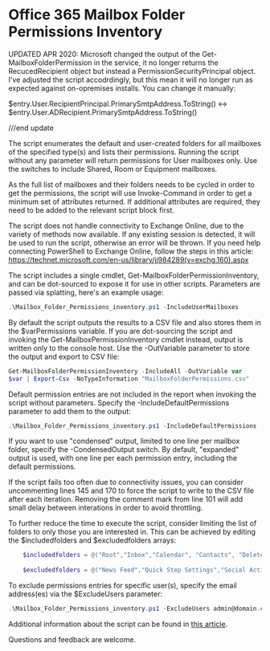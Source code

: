 # Office 365 Mailbox Folder Permissions Inventory

UPDATED APR 2020: Microsoft changed the output of the Get-MailboxFolderPermission in the service, it no longer returns the RecucedRecipient object but instead a PermissionSecurityPrincipal object. I've adjusted the script accodrdingly, but this mean it will no longer run as expected against on-opremises installs. You can change it manually:

$entry.User.RecipientPrincipal.PrimarySmtpAddress.ToString() <-> $entry.User.ADRecipient.PrimarySmtpAddress.ToString()

///end update

The script enumerates the default and user-created folders for all mailboxes of the specified type(s) and lists their permissions. Running the script without any parameter will return permissions for User mailboxes only. Use the switches to include Shared, Room or Equipment mailboxes.

As the full list of mailboxes and their folders needs to be cycled in order to get the permissions, the script will use Invoke-Command in order to get a minimum set of attributes returned. If additional attributes are required, they need to be added to the relevant script block first.

The script does not handle connectivity to Exchange Online, due to the variety of methods now available. If any existing session is detected, it will be used to run the script, otherwise an error will be thrown. If you need help connecting PowerShell to Exchange Online, follow the steps in this article: https://technet.microsoft.com/en-us/library/jj984289(v=exchg.160).aspx

The script includes a single cmdlet, Get-MailboxFolderPermissionInventory, and can be dot-sourced to expose it for use in other scripts. Parameters are passed via splatting, here's an example usage: 
```PowerShell
.\Mailbox_Folder_Permissions_inventory.ps1 -IncludeUserMailboxes
```
By default the script outputs the results to a CSV file and also stores them in the $varPermissions variable. If you are dot-sourcing the script and invoking the Get-MailboxPermissionInventory cmdlet instead, output is written only to the console host. Use the -OutVariable parameter to store the output and export to CSV file:  
```PowerShell
Get-MailboxFolderPermissionInventory -IncludeAll -OutVariable var 
$var | Export-Csv -NoTypeInformation "MailboxFolderPermissions.csv"
```
Default permission entries are not included in the report when invoking the script without parameters. Specify the -IncludeDefaultPermissions parameter to add them to the output:
```PowerShell
.\Mailbox_Folder_Permissions_inventory.ps1 -IncludeDefaultPermissions
```
If you want to use "condensed" output, limited to one line per mailbox folder, specify the -CondensedOutput switch. By default, "expanded" output is used, with one line per each permission entry, including the default permissions.

If the script fails too often due to connectivity issues, you can consider uncommenting lines 145 and 170 to force the script to write to the CSV file after each iteration. Removing the comment mark from line 101 will add small delay between interations in order to avoid throttling.

To further reduce the time to execute the script, consider limiting the list of folders to only those you are interested in. This can be achieved by editing the $includedfolders and $excludedfolders arrays:
```PowerShell
    $includedfolders = @("Root","Inbox","Calendar", "Contacts", "DeletedItems", "Drafts", "JunkEmail", "Journal", "Notes", "Outbox", "SentItems", "Tasks", "CommunicatorHistory", "Clutter", "Archive") 
 
    $excludedfolders = @("News Feed","Quick Step Settings","Social Activity Notifications","Suggested Contacts", "SearchDiscoveryHoldsUnindexedItemFolder", "SearchDiscoveryHoldsFolder")
```
To exclude permissions entries for specific user(s), specify the email address(es) via the $ExcludeUsers parameter:
```PowerShell
.\Mailbox_Folder_Permissions_inventory.ps1 -ExcludeUsers admin@domain.com,serviceaccount@domain.com
```
Additional information about the script can be found in [this article](https://www.michev.info/Blog/Post/3519/office-365-permission-inventory-calendar-permissions). 

Questions and feedback are welcome.
